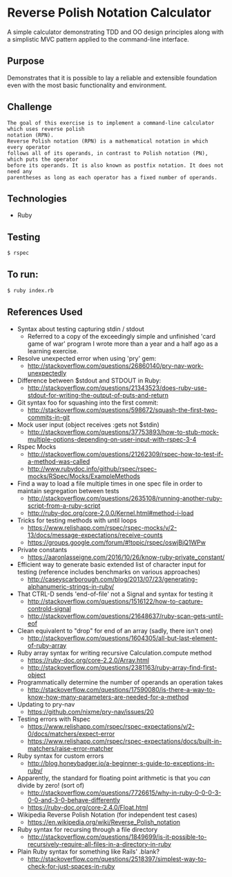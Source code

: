 # Reverse Polish Notation Calculator

A simple calculator demonstrating TDD and OO design principles along with a simplistic MVC pattern applied to the command-line interface.

## Purpose
Demonstrates that it is possible to lay a reliable and extensible foundation even with the most basic functionality and environment.

## Challenge
```
The goal of this exercise is to implement a command-line calculator which uses reverse polish
notation (RPN).
Reverse Polish notation (RPN) is a mathematical notation in which every operator
follows all of its operands, in contrast to Polish notation (PN), which puts the operator
before its operands. It is also known as postfix notation. It does not need any
parentheses as long as each operator has a fixed number of operands.
```

## Technologies
* Ruby

## Testing
```bash
$ rspec
```

## To run:
```bash
$ ruby index.rb
```

## References Used
* Syntax about testing capturing stdin / stdout
    - Referred to a copy of the exceedingly simple and unfinished 'card game of war' program I wrote more than a year and a half ago as a learning exercise.
* Resolve unexpected error when using 'pry' gem:
    - http://stackoverflow.com/questions/26860140/pry-nav-work-unexpectedly
* Difference between $stdout and STDOUT in Ruby:
    - http://stackoverflow.com/questions/21343523/does-ruby-use-stdout-for-writing-the-output-of-puts-and-return
* Git syntax foo for squashing into the first commit:
    - http://stackoverflow.com/questions/598672/squash-the-first-two-commits-in-git
* Mock user input (object receives :gets not $stdin)
    - http://stackoverflow.com/questions/37753893/how-to-stub-mock-multiple-options-depending-on-user-input-with-rspec-3-4
* Rspec Mocks
    - http://stackoverflow.com/questions/21262309/rspec-how-to-test-if-a-method-was-called
    - http://www.rubydoc.info/github/rspec/rspec-mocks/RSpec/Mocks/ExampleMethods
* Find a way to load a file multiple times in one spec file in order to maintain segregation between tests
    - http://stackoverflow.com/questions/2635108/running-another-ruby-script-from-a-ruby-script
    - http://ruby-doc.org/core-2.0.0/Kernel.html#method-i-load
* Tricks for testing methods with until loops
    - https://www.relishapp.com/rspec/rspec-mocks/v/2-13/docs/message-expectations/receive-counts
    - https://groups.google.com/forum/#!topic/rspec/oswjBjQ1WPw
* Private constants
    - https://aaronlasseigne.com/2016/10/26/know-ruby-private_constant/
* Efficient way to generate basic extended list of character input for testing (reference includes benchmarks on various approaches)
    - http://caseyscarborough.com/blog/2013/07/23/generating-alphanumeric-strings-in-ruby/
* That CTRL-D sends 'end-of-file' not a Signal and syntax for testing it
    - http://stackoverflow.com/questions/1516122/how-to-capture-controld-signal
    - http://stackoverflow.com/questions/21648637/ruby-scan-gets-until-eof
* Clean equivalent to "drop" for end of an array (sadly, there isn't one)
    - http://stackoverflow.com/questions/1604305/all-but-last-element-of-ruby-array
* Ruby array syntax for writing recursive Calculation.compute method
    - https://ruby-doc.org/core-2.2.0/Array.html
    - http://stackoverflow.com/questions/2381163/ruby-array-find-first-object
* Programmatically determine the number of operands an operation takes
    - http://stackoverflow.com/questions/17590080/is-there-a-way-to-know-how-many-parameters-are-needed-for-a-method
* Updating to pry-nav
    - https://github.com/nixme/pry-nav/issues/20
* Testing errors with Rspec
    - https://www.relishapp.com/rspec/rspec-expectations/v/2-0/docs/matchers/expect-error
    - https://www.relishapp.com/rspec/rspec-expectations/docs/built-in-matchers/raise-error-matcher
* Ruby syntax for custom errors
    - http://blog.honeybadger.io/a-beginner-s-guide-to-exceptions-in-ruby/
* Apparently, the standard for floating point arithmetic is that you *can* divide by zero! (sort of)
    - http://stackoverflow.com/questions/7726615/why-in-ruby-0-0-0-3-0-0-and-3-0-behave-differently
    - https://ruby-doc.org/core-2.4.0/Float.html
* Wikipedia Reverse Polish Notation (for independent test cases)
    - https://en.wikipedia.org/wiki/Reverse_Polish_notation
* Ruby syntax for recursing through a file directory
    - http://stackoverflow.com/questions/1849699/is-it-possible-to-recursively-require-all-files-in-a-directory-in-ruby
* Plain Ruby syntax for something like Rails' .blank?
    - http://stackoverflow.com/questions/2518397/simplest-way-to-check-for-just-spaces-in-ruby
